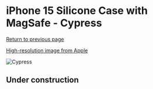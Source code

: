 # iPhone 15 Silicone Case with MagSafe - Cypress

[Return to previous page](/iphone_15)

[High-resolution image from Apple](https://store.storeimages.cdn-apple.com/8756/as-images.apple.com/is/MT183?wid=4500&hei=4500&fmt=png)

<div style="width: 500px"><img src="/everyphone/MT183.png" alt="Cypress"></div>

## Under construction
